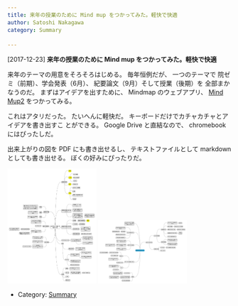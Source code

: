 ```yaml
---
title: 来年の授業のために Mind mup をつかってみた。軽快で快適
author: Satoshi Nakagawa
category: Summary

---
```


[2017-12-23] **来年の授業のために Mind mup をつかってみた。軽快で快適** 

 来年のテーマの用意をそろそろはじめる。
毎年恒例だが、
一つのテーマで
院ゼミ（前期）、学会発表（6月）、
紀要論文（9月）そして授業（後期）を
全部まかなうのだ。
まずはアイデアを出すために、
Mindmap のウェブアプリ、
[Mind Mup2](http://www.mindmup.com)
をつかってみる。

 これはアタリだった。
たいへんに軽快だ。
キーボードだけでカチャカチャとアイデアを書き出すこ
とができる。
Google Drive と直結なので、
chromebook にはぴったしだ。

 出来上がりの図を PDF にも書き出せるし、
テキストファイルとして
markdown としても書き出せる。
ぼくの好みにぴったりだ。

<a href="/pict/2017-12-23-class.jpg"><img src="/pict/2017-12-23-class.jpg" alt="授業用" width="200"/></a>
<a href="/pict/2017-12-23-magic.jpg"><img src="/pict/2017-12-23-magic.jpg" alt="呪術研究会用" width="200"/></a>

- Category: [Summary](https://merapano.github.io/categories.html#Summary)

